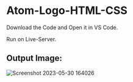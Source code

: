 # Atom-Logo-HTML-CSS

Download the Code and Open it in VS Code.

Run on Live-Server.

## Output Image:

![Screenshot 2023-05-30 164026](https://github.com/rohanmr/Atom-Logo-HTML-CSS/assets/122428641/15b118bb-0b8c-4258-bf3b-f0b743e0e5c3)
